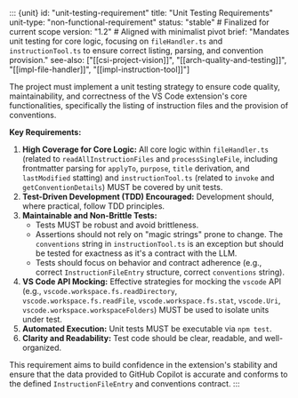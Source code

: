 ::: {unit}
id: "unit-testing-requirement"
title: "Unit Testing Requirements"
unit-type: "non-functional-requirement"
status: "stable" # Finalized for current scope
version: "1.2" # Aligned with minimalist pivot
brief: "Mandates unit testing for core logic, focusing on `fileHandler.ts` and `instructionTool.ts` to ensure correct listing, parsing, and convention provision."
see-also: ["[[csi-project-vision]]", "[[arch-quality-and-testing]]", "[[impl-file-handler]]", "[[impl-instruction-tool]]"]

The project must implement a unit testing strategy to ensure code quality, maintainability, and correctness of the VS Code extension's core functionalities, specifically the listing of instruction files and the provision of conventions.

**Key Requirements:**

1.  **High Coverage for Core Logic:** All core logic within `fileHandler.ts` (related to `readAllInstructionFiles` and `processSingleFile`, including frontmatter parsing for `applyTo`, `purpose`, `title` derivation, and `lastModified` statting) and `instructionTool.ts` (related to `invoke` and `getConventionDetails`) MUST be covered by unit tests.
2.  **Test-Driven Development (TDD) Encouraged:** Development should, where practical, follow TDD principles.
3.  **Maintainable and Non-Brittle Tests:**
    *   Tests MUST be robust and avoid brittleness.
    *   Assertions should not rely on "magic strings" prone to change. The `conventions` string in `instructionTool.ts` is an exception but should be tested for exactness as it's a contract with the LLM.
    *   Tests should focus on behavior and contract adherence (e.g., correct `InstructionFileEntry` structure, correct `conventions` string).
4.  **VS Code API Mocking:** Effective strategies for mocking the `vscode` API (e.g., `vscode.workspace.fs.readDirectory`, `vscode.workspace.fs.readFile`, `vscode.workspace.fs.stat`, `vscode.Uri`, `vscode.workspace.workspaceFolders`) MUST be used to isolate units under test.
5.  **Automated Execution:** Unit tests MUST be executable via `npm test`.
6.  **Clarity and Readability:** Test code should be clear, readable, and well-organized.

This requirement aims to build confidence in the extension's stability and ensure that the data provided to GitHub Copilot is accurate and conforms to the defined `InstructionFileEntry` and conventions contract.
:::
